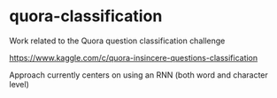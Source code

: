 # quora-classification
Work related to the Quora question classification challenge

https://www.kaggle.com/c/quora-insincere-questions-classification

Approach currently centers on using an RNN (both word and character level)
